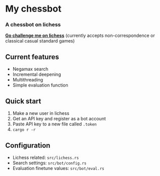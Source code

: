 # My chessbot
### A chessbot on lichess
[**Go challenge me on lichess**](https://lichess.org/@/funnsams_bot) (currently accepts
non-correspondence or classical casual standard games)

## Current features
- Negamax search
- Incremental deepening
- Multithreading
- Simple evaluation function

## Quick start
1. Make a new user in lichess
2. Get an API key and register as a bot account
3. Paste API key to a new file called `.token`
4. `cargo r -r`

## Configuration
- Lichess related: `src/lichess.rs`
- Search settings: `src/bot/config.rs`
- Evaluation finetune values: `src/bot/eval.rs`
